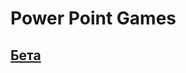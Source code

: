 # Power Point Games

## <a href="https://liutyiartur.github.io/power_point_games/files/beta.pptx" target="_blank">Бета</a>